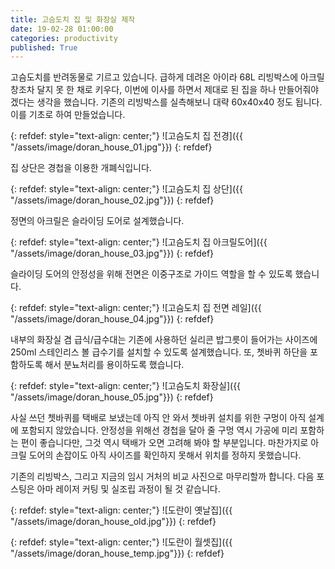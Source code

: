 ```yaml
---
title: 고슴도치 집 및 화장실 제작
date: 19-02-28 01:00:00
categories: productivity
published: True
---
```


 고슴도치를 반려동물로 기르고 있습니다. 급하게 데려온 아이라 68L 리빙박스에 아크릴창조차 달지 못 한 채로 키우다, 이번에 이사를 하면서 제대로 된 집을 하나 만들어줘야겠다는 생각을 했습니다. 기존의 리빙박스를 실측해보니 대략 60x40x40 정도 됩니다. 이를 기초로 하여 만들었습니다.

{: refdef: style="text-align: center;"}
![고슴도치 집 전경]({{ "/assets/image/doran_house_01.jpg"}})
{: refdef}

 집 상단은 경첩을 이용한 개폐식입니다.

{: refdef: style="text-align: center;"}
![고슴도치 집 상단]({{ "/assets/image/doran_house_02.jpg"}})
{: refdef}

 정면의 아크릴은 슬라이딩 도어로 설계했습니다.

{: refdef: style="text-align: center;"}
![고슴도치 집 아크릴도어]({{ "/assets/image/doran_house_03.jpg"}})
{: refdef}

 슬라이딩 도어의 안정성을 위해 전면은 이중구조로 가이드 역할을 할 수 있도록 했습니다.

{: refdef: style="text-align: center;"}
![고슴도치 집 전면 레일]({{ "/assets/image/doran_house_04.jpg"}})
{: refdef}

 내부의 화장실 겸 급식/급수대는 기존에 사용하던 실리콘 밥그릇이 들어가는 사이즈에 250ml 스테인리스 볼 급수기를 설치할 수 있도록 설계했습니다. 또, 쳇바퀴 하단을 포함하도록 해서 분뇨처리를 용이하도록 했습니다.

{: refdef: style="text-align: center;"}
![고슴도치 화장실]({{ "/assets/image/doran_house_05.jpg"}})
{: refdef}

 사실 쓰던 쳇바퀴를 택배로 보냈는데 아직 안 와서 쳇바퀴 설치를 위한 구멍이 아직 설계에 포함되지 않았습니다. 안정성을 위해선 경첩을 달아 줄 구멍 역시 가공에 미리 포함하는 편이 좋습니다만, 그것 역시 택배가 오면 고려해 봐야 할 부분입니다. 마찬가지로 아크릴 도어의 손잡이도 아직 사이즈를 확인하지 못해서 위치를 정하지 못했습니다.

 기존의 리빙박스, 그리고 지금의 임시 거처의 비교 사진으로 마무리할까 합니다. 다음 포스팅은 아마 레이저 커팅 및 실조립 과정이 될 것 같습니다.

{: refdef: style="text-align: center;"}
![도란이 옛날집]({{ "/assets/image/doran_house_old.jpg"}})
{: refdef}

{: refdef: style="text-align: center;"}
![도란이 월셋집]({{ "/assets/image/doran_house_temp.jpg"}})
{: refdef}
